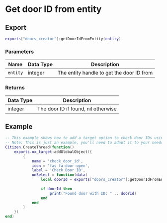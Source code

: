 # Get door ID from entity

## Export

```lua
exports["doors_creator"]:getDoorIdFromEntity(entity)
```

### Parameters

| Name     | Data Type | Description                            |
| -------- | --------- | -------------------------------------- |
| `entity` | integer   | The entity handle to get the door ID from |

### Returns

| Data Type | Description                                |
| --------- | ------------------------------------------ |
| integer   | The door ID if found, nil otherwise        |

## Example

```lua
-- This example shows how to add a target option to check door IDs using ox_target
-- Note: This is just an example, you'll need to adapt it to your needs and target system
Citizen.CreateThread(function() 
    exports.ox_target:addGlobalObject({
        {
            name = 'check_door_id',
            icon = 'fas fa-door-open',
            label = 'Check Door ID',
            onSelect = function(data)
                local doorId = exports["doors_creator"]:getDoorIdFromEntity(data.entity)
                
                if doorId then
                    print("Found door with ID: " .. doorId)
                end
            end
        }
    })
end)
``` 
